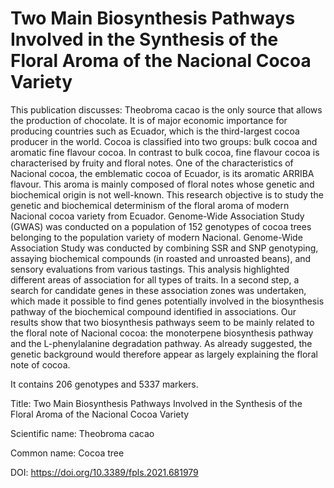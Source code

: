 # Two Main Biosynthesis Pathways Involved in the Synthesis of the Floral Aroma of the Nacional Cocoa Variety

This publication discusses: Theobroma cacao is the only source that allows the production of chocolate. It is of major economic importance for producing countries such as Ecuador, which is the third-largest cocoa producer in the world. Cocoa is classified into two groups: bulk cocoa and aromatic fine flavour cocoa. In contrast to bulk cocoa, fine flavour cocoa is characterised by fruity and floral notes. One of the characteristics of Nacional cocoa, the emblematic cocoa of Ecuador, is its aromatic ARRIBA flavour. This aroma is mainly composed of floral notes whose genetic and biochemical origin is not well-known. This research objective is to study the genetic and biochemical determinism of the floral aroma of modern Nacional cocoa variety from Ecuador. Genome-Wide Association Study (GWAS) was conducted on a population of 152 genotypes of cocoa trees belonging to the population variety of modern Nacional. Genome-Wide Association Study was conducted by combining SSR and SNP genotyping, assaying biochemical compounds (in roasted and unroasted beans), and sensory evaluations from various tastings. This analysis highlighted different areas of association for all types of traits. In a second step, a search for candidate genes in these association zones was undertaken, which made it possible to find genes potentially involved in the biosynthesis pathway of the biochemical compound identified in associations. Our results show that two biosynthesis pathways seem to be mainly related to the floral note of Nacional cocoa: the monoterpene biosynthesis pathway and the L-phenylalanine degradation pathway. As already suggested, the genetic background would therefore appear as largely explaining the floral note of cocoa.

It contains 206 genotypes and 5337 markers.

Title: Two Main Biosynthesis Pathways Involved in the Synthesis of the Floral Aroma of the Nacional Cocoa Variety

Scientific name: Theobroma cacao

Common name: Cocoa tree

DOI: https://doi.org/10.3389/fpls.2021.681979



